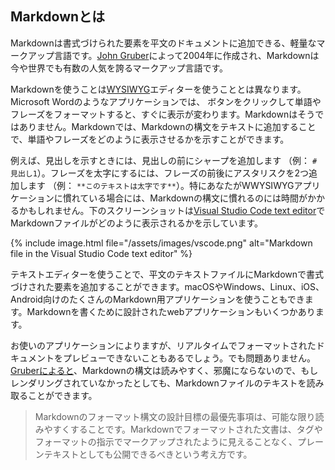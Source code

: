 ## Markdownとは

Markdownは書式づけられた要素を平文のドキュメントに追加できる、軽量なマークアップ言語です。[John Gruber](https://daringfireball.net/projects/markdown/)によって2004年に作成され、Markdownは今や世界でも有数の人気を誇るマークアップ言語です。

Markdownを使うことは[WYSIWYG](https://ja.wikipedia.org/wiki/WYSIWYG)エディターを使うこととは異なります。Microsoft Wordのようなアプリケーションでは、 ボタンをクリックして単語やフレーズをフォーマットすると、すぐに表示が変わります。Markdownはそうではありません。Markdownでは、Markdownの構文をテキストに追加することで、単語やフレーズをどのように表示させるかを示すことができます。

例えば、見出しを示すときには、見出しの前にシャープを追加します （例： `# 見出し1`）。フレーズを太字にするには、フレーズの前後にアスタリスクを2つ追加します （例： `**このテキストは太字です**`）。特にあなたがWWYSIWYGアプリケーションに慣れている場合には、Markdownの構文に慣れるのには時間がかかるかもしれません。下のスクリーンショットは[Visual Studio Code text editor](/tools/vscode/)でMarkdownファイルがどのように表示されるかを示しています。

{% include image.html file="/assets/images/vscode.png" alt="Markdown file in the Visual Studio Code text editor" %}

テキストエディターを使うことで、平文のテキストファイルにMarkdownで書式づけされた要素を追加することができます。macOSやWindows、Linux、iOS、Android向けのたくさんのMarkdown用アプリケーションを使うこともできます。Markdownを書くために設計されたwebアプリケーションもいくつかあります。

お使いのアプリケーションによりますが、リアルタイムでフォーマットされたドキュメントをプレビューできないこともあるでしょう。でも問題ありません。[Gruberによると](https://daringfireball.net/projects/markdown/)、Markdownの構文は読みやすく、邪魔にならないので、もしレンダリングされていなかったとしても、Markdownファイルのテキストを読み取ることができます。

> Markdownのフォーマット構文の設計目標の最優先事項は、可能な限り読みやすくすることです。Markdownでフォーマットされた文書は、タグやフォーマットの指示でマークアップされたように見えることなく、プレーンテキストとしても公開できるべきという考え方です。
